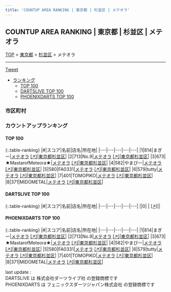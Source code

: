 ```yaml
---
title: 'COUNTUP AREA RANKING | 東京都 | 杉並区 | メテオラ'
---
```

## COUNTUP AREA RANKING | 東京都 | 杉並区 | メテオラ

[TOP](/darts/rank/) > [東京都](/darts/rank/東京都/) > [杉並区](/darts/rank/東京都/杉並区/) > メテオラ

___

<a href="https://twitter.com/share?ref_src=twsrc%5Etfw" data-text="COUNTUP AREA RANKING | 東京都杉並区メテオラ" class="twitter-share-button" data-hashtags="DARTSLIVE,PHOENIXDARTS,darts,ダーツ" data-show-count="false">Tweet</a>

* [ランキング](#カウントアップランキング)
    * [TOP 100](#top-100)
    * [DARTSLIVE TOP 100](#dartslive-top-100)
    * [PHOENIXDARTS TOP 100](#phoenixdarts-top-100)

### 市区町村

<ul>

</ul>

### カウントアップランキング

#### TOP 100



{:.table-ranking}
|#|スコア|名前|店名|所在地|
|---|---|---|---|---|
|1|814|<span class="rank-name-pd">まぎー</span>|<a href="/darts/rank/shops/76994.html">メテオラ</a> <a href="https://vs.phoenixdarts.com/jp/shop/shopDetailInfo/s_76994?s_seq=76994">[↗]</a>|<a href="/darts/rank/東京都/杉並区">東京都杉並区</a>|
|2|713|<span class="rank-name-pd">No.9</span>|<a href="/darts/rank/shops/76994.html">メテオラ</a> <a href="https://vs.phoenixdarts.com/jp/shop/shopDetailInfo/s_76994?s_seq=76994">[↗]</a>|<a href="/darts/rank/東京都/杉並区">東京都杉並区</a>|
|3|673|<span class="rank-name-pd">★MastarofMeteora★</span>|<a href="/darts/rank/shops/76994.html">メテオラ</a> <a href="https://vs.phoenixdarts.com/jp/shop/shopDetailInfo/s_76994?s_seq=76994">[↗]</a>|<a href="/darts/rank/東京都/杉並区">東京都杉並区</a>|
|4|582|<span class="rank-name-pd">やまぴー</span>|<a href="/darts/rank/shops/76994.html">メテオラ</a> <a href="https://vs.phoenixdarts.com/jp/shop/shopDetailInfo/s_76994?s_seq=76994">[↗]</a>|<a href="/darts/rank/東京都/杉並区">東京都杉並区</a>|
|5|580|<span class="rank-name-pd">FA0331</span>|<a href="/darts/rank/shops/76994.html">メテオラ</a> <a href="https://vs.phoenixdarts.com/jp/shop/shopDetailInfo/s_76994?s_seq=76994">[↗]</a>|<a href="/darts/rank/東京都/杉並区">東京都杉並区</a>|
|6|579|<span class="rank-name-pd">tutty</span>|<a href="/darts/rank/shops/76994.html">メテオラ</a> <a href="https://vs.phoenixdarts.com/jp/shop/shopDetailInfo/s_76994?s_seq=76994">[↗]</a>|<a href="/darts/rank/東京都/杉並区">東京都杉並区</a>|
|7|401|<span class="rank-name-pd">TOMOPIKO</span>|<a href="/darts/rank/shops/76994.html">メテオラ</a> <a href="https://vs.phoenixdarts.com/jp/shop/shopDetailInfo/s_76994?s_seq=76994">[↗]</a>|<a href="/darts/rank/東京都/杉並区">東京都杉並区</a>|
|8|371|<span class="rank-name-pd">MIDOMETAL</span>|<a href="/darts/rank/shops/76994.html">メテオラ</a> <a href="https://vs.phoenixdarts.com/jp/shop/shopDetailInfo/s_76994?s_seq=76994">[↗]</a>|<a href="/darts/rank/東京都/杉並区">東京都杉並区</a>|


#### DARTSLIVE TOP 100



{:.table-ranking}
|#|スコア|名前|店名|所在地|
|---|---|---|---|---|
||0|<span class="rank-name-dl"> </span>|<a href="/darts/rank/shops/.html"></a> <a href="">[↗]</a>|<a href="/darts/rank//"></a>|


#### PHOENIXDARTS TOP 100



{:.table-ranking}
|#|スコア|名前|店名|所在地|
|---|---|---|---|---|
|1|814|<span class="rank-name-pd">まぎー</span>|<a href="/darts/rank/shops/76994.html">メテオラ</a> <a href="https://vs.phoenixdarts.com/jp/shop/shopDetailInfo/s_76994?s_seq=76994">[↗]</a>|<a href="/darts/rank/東京都/杉並区">東京都杉並区</a>|
|2|713|<span class="rank-name-pd">No.9</span>|<a href="/darts/rank/shops/76994.html">メテオラ</a> <a href="https://vs.phoenixdarts.com/jp/shop/shopDetailInfo/s_76994?s_seq=76994">[↗]</a>|<a href="/darts/rank/東京都/杉並区">東京都杉並区</a>|
|3|673|<span class="rank-name-pd">★MastarofMeteora★</span>|<a href="/darts/rank/shops/76994.html">メテオラ</a> <a href="https://vs.phoenixdarts.com/jp/shop/shopDetailInfo/s_76994?s_seq=76994">[↗]</a>|<a href="/darts/rank/東京都/杉並区">東京都杉並区</a>|
|4|582|<span class="rank-name-pd">やまぴー</span>|<a href="/darts/rank/shops/76994.html">メテオラ</a> <a href="https://vs.phoenixdarts.com/jp/shop/shopDetailInfo/s_76994?s_seq=76994">[↗]</a>|<a href="/darts/rank/東京都/杉並区">東京都杉並区</a>|
|5|580|<span class="rank-name-pd">FA0331</span>|<a href="/darts/rank/shops/76994.html">メテオラ</a> <a href="https://vs.phoenixdarts.com/jp/shop/shopDetailInfo/s_76994?s_seq=76994">[↗]</a>|<a href="/darts/rank/東京都/杉並区">東京都杉並区</a>|
|6|579|<span class="rank-name-pd">tutty</span>|<a href="/darts/rank/shops/76994.html">メテオラ</a> <a href="https://vs.phoenixdarts.com/jp/shop/shopDetailInfo/s_76994?s_seq=76994">[↗]</a>|<a href="/darts/rank/東京都/杉並区">東京都杉並区</a>|
|7|401|<span class="rank-name-pd">TOMOPIKO</span>|<a href="/darts/rank/shops/76994.html">メテオラ</a> <a href="https://vs.phoenixdarts.com/jp/shop/shopDetailInfo/s_76994?s_seq=76994">[↗]</a>|<a href="/darts/rank/東京都/杉並区">東京都杉並区</a>|
|8|371|<span class="rank-name-pd">MIDOMETAL</span>|<a href="/darts/rank/shops/76994.html">メテオラ</a> <a href="https://vs.phoenixdarts.com/jp/shop/shopDetailInfo/s_76994?s_seq=76994">[↗]</a>|<a href="/darts/rank/東京都/杉並区">東京都杉並区</a>|


<div class="footer border-top border-gray-light mt-5 pt-3 text-right text-gray">
    last update : <span style="font-weight: italic" id="foot_last_modified"></span><br />
    DARTSLIVE は 株式会社ダーツライブ社 の登録商標です<br />
    PHOENIXDARTS は フェニックスダーツジャパン株式会社 の登録商標です<br />
</div>

<script src="https://cdnjs.cloudflare.com/ajax/libs/jquery.tablesorter/2.31.3/js/jquery.tablesorter.min.js" integrity="sha512-qzgd5cYSZcosqpzpn7zF2ZId8f/8CHmFKZ8j7mU4OUXTNRd5g+ZHBPsgKEwoqxCtdQvExE5LprwwPAgoicguNg==" crossorigin="anonymous" referrerpolicy="no-referrer"></script>
<link rel="stylesheet" href="https://cdnjs.cloudflare.com/ajax/libs/jquery.tablesorter/2.31.3/css/theme.default.min.css" integrity="sha512-wghhOJkjQX0Lh3NSWvNKeZ0ZpNn+SPVXX1Qyc9OCaogADktxrBiBdKGDoqVUOyhStvMBmJQ8ZdMHiR3wuEq8+w==" crossorigin="anonymous" referrerpolicy="no-referrer" />
<script>
$(function() {
    $(".table-ranking").tablesorter({sortList:[[0, 0]]});
    $("#foot_last_modified").text(formatDate(new Date(document.lastModified), 'yyyy-MM-dd HH:mm:ss'));
});
</script>

<script async src="https://platform.twitter.com/widgets.js" charset="utf-8"></script>